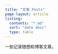 ```yaml
---
title: "文章 Posts"
page-layout: article
listing:
  contents: "*.md"
  sort: "date desc"
  type: table
---
```



一些记录随想和博客文章。